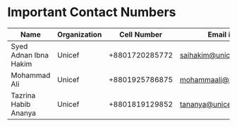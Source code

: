 # Important Contact Numbers

| Name                  | Organization | Cell Number      | Email id                          |
|-----------------------|--------------|------------------|-----------------------------------|
| Syed Adnan Ibna Hakim | Unicef       | +8801720285772   | saihakim@unicef.org               |
| Mohammad Ali          | Unicef       | +8801925786875   | mohammaali@unicef.org             |
| Tazrina Habib Ananya  | Unicef       | +8801819129852   | tananya@unicef.org                |


